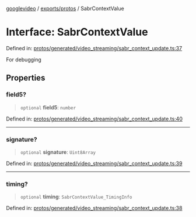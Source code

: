 [googlevideo](../../../README.md) / [exports/protos](../README.md) / SabrContextValue

# Interface: SabrContextValue

Defined in: [protos/generated/video\_streaming/sabr\_context\_update.ts:37](https://github.com/LuanRT/googlevideo/blob/5b84100979befab767d819a9606dde964d469341/protos/generated/video_streaming/sabr_context_update.ts#L37)

For debugging

## Properties

### field5?

> `optional` **field5**: `number`

Defined in: [protos/generated/video\_streaming/sabr\_context\_update.ts:40](https://github.com/LuanRT/googlevideo/blob/5b84100979befab767d819a9606dde964d469341/protos/generated/video_streaming/sabr_context_update.ts#L40)

***

### signature?

> `optional` **signature**: `Uint8Array`

Defined in: [protos/generated/video\_streaming/sabr\_context\_update.ts:39](https://github.com/LuanRT/googlevideo/blob/5b84100979befab767d819a9606dde964d469341/protos/generated/video_streaming/sabr_context_update.ts#L39)

***

### timing?

> `optional` **timing**: `SabrContextValue_TimingInfo`

Defined in: [protos/generated/video\_streaming/sabr\_context\_update.ts:38](https://github.com/LuanRT/googlevideo/blob/5b84100979befab767d819a9606dde964d469341/protos/generated/video_streaming/sabr_context_update.ts#L38)
